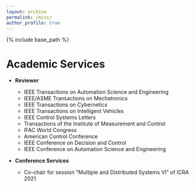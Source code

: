 ```yaml
---
layout: archive
permalink: /misc/
author_profile: true
---
```


{% include base_path %}

Academic Services
======

* **Reviewer**
  * IEEE Transactions on Automation Science and Engineering
  * IEEE/ASME Transactions on Mechatronics
  * IEEE Transactions on Cybernetics
  * IEEE Transactions on Intelligent Vehicles
  * IEEE Control Systems Letters
  * Transactions of the Institute of Measurement and Control
  * IFAC World Congress
  * American Control Conference
  * IEEE Conference on Decision and Control
  * IEEE Conference on Automation Science and Engineering
 
* **Conference Services**
  * Co-chair for session "Multiple and Distributed Systems VI" of ICRA 2021

